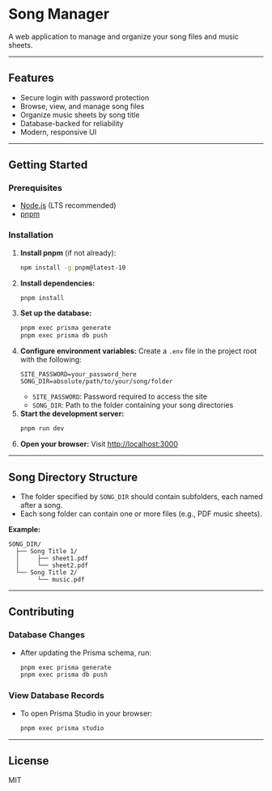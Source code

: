 # Song Manager

A web application to manage and organize your song files and music sheets.

---

## Features

-   Secure login with password protection
-   Browse, view, and manage song files
-   Organize music sheets by song title
-   Database-backed for reliability
-   Modern, responsive UI

---

## Getting Started

### Prerequisites

-   [Node.js](https://nodejs.org/) (LTS recommended)
-   [pnpm](https://pnpm.io/installation#using-npm)

### Installation

1. **Install pnpm** (if not already):
    ```sh
    npm install -g pnpm@latest-10
    ```
2. **Install dependencies:**
    ```sh
    pnpm install
    ```
3. **Set up the database:**
    ```sh
    pnpm exec prisma generate
    pnpm exec prisma db push
    ```
4. **Configure environment variables:**
   Create a `.env` file in the project root with the following:
    ```env
    SITE_PASSWORD=your_password_here
    SONG_DIR=absolute/path/to/your/song/folder
    ```
    - `SITE_PASSWORD`: Password required to access the site
    - `SONG_DIR`: Path to the folder containing your song directories
5. **Start the development server:**
    ```sh
    pnpm run dev
    ```
6. **Open your browser:**
   Visit [http://localhost:3000](http://localhost:3000)

---

## Song Directory Structure

-   The folder specified by `SONG_DIR` should contain subfolders, each named after a song.
-   Each song folder can contain one or more files (e.g., PDF music sheets).

**Example:**

```
SONG_DIR/
  ├── Song Title 1/
  │     ├── sheet1.pdf
  │     └── sheet2.pdf
  └── Song Title 2/
        └── music.pdf
```

---

## Contributing

### Database Changes

-   After updating the Prisma schema, run:
    ```sh
    pnpm exec prisma generate
    pnpm exec prisma db push
    ```

### View Database Records

-   To open Prisma Studio in your browser:
    ```sh
    pnpm exec prisma studio
    ```

---

## License

MIT
